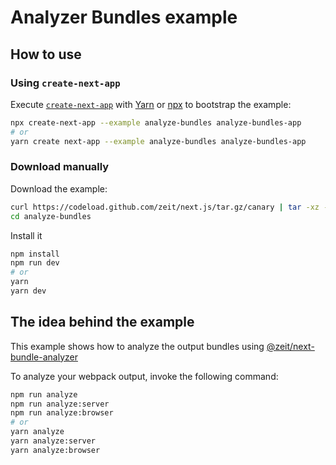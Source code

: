 # Analyzer Bundles example

## How to use

### Using `create-next-app`

Execute [`create-next-app`](https://github.com/segmentio/create-next-app) with [Yarn](https://yarnpkg.com/lang/en/docs/cli/create/) or [npx](https://github.com/zkat/npx#readme) to bootstrap the example:

```bash
npx create-next-app --example analyze-bundles analyze-bundles-app
# or
yarn create next-app --example analyze-bundles analyze-bundles-app
```

### Download manually

Download the example:

```bash
curl https://codeload.github.com/zeit/next.js/tar.gz/canary | tar -xz --strip=2 next.js-canary/examples/analyze-bundles
cd analyze-bundles
```

Install it

```bash
npm install
npm run dev
# or
yarn
yarn dev
```

## The idea behind the example

This example shows how to analyze the output bundles using [@zeit/next-bundle-analyzer](https://github.com/zeit/next-plugins/tree/master/packages/next-bundle-analyzer)

To analyze your webpack output, invoke the following command:

```bash
npm run analyze
npm run analyze:server
npm run analyze:browser
# or
yarn analyze
yarn analyze:server
yarn analyze:browser
```
